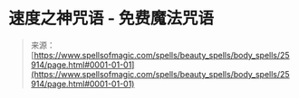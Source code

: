 <!--yml

分类：未分类

日期：2024-06-12 19:13:11

-->

# 速度之神咒语 - 免费魔法咒语

> 来源：[https://www.spellsofmagic.com/spells/beauty_spells/body_spells/25914/page.html#0001-01-01](https://www.spellsofmagic.com/spells/beauty_spells/body_spells/25914/page.html#0001-01-01)
